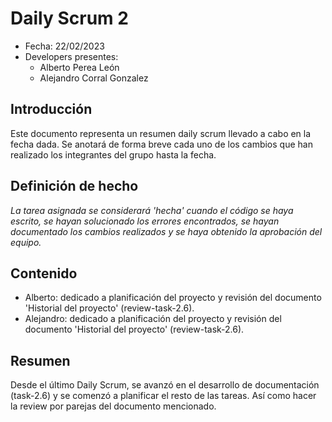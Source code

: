 # Daily Scrum 2
- Fecha: 22/02/2023
- Developers presentes:
    - Alberto Perea León
    - Alejandro Corral Gonzalez


## Introducción
Este documento representa un resumen daily scrum llevado a cabo en la fecha dada. Se anotará de forma breve cada uno de los cambios que han realizado los integrantes del grupo hasta la fecha.

## Definición de hecho
_La tarea asignada se considerará 'hecha' cuando el código se haya escrito, se hayan solucionado los errores encontrados, se hayan documentado los cambios realizados y se haya obtenido la aprobación del equipo._

## Contenido
- Alberto: dedicado a planificación del proyecto y revisión del documento 'Historial del proyecto' (review-task-2.6).
- Alejandro: dedicado a planificación del proyecto y revisión del documento 'Historial del proyecto' (review-task-2.6).

## Resumen
Desde el último Daily Scrum, se avanzó en el desarrollo de documentación (task-2.6) y se comenzó a planificar el resto de las tareas. Así como hacer la review por parejas del documento mencionado.

